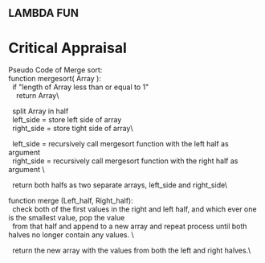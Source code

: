 ## LAMBDA FUN

# Critical Appraisal
Pseudo Code of Merge sort:\
function mergesort( Array ):\
&nbsp;&nbsp;if "length of Array less than or equal to 1"\
&nbsp;&nbsp;&nbsp;&nbsp;return Array\
    
&nbsp;&nbsp;split Array in half\
&nbsp;&nbsp;left_side = store left side of array\
&nbsp;&nbsp;right_side = store tight side of array\
  
&nbsp;&nbsp;left_side = recursively call mergesort function with the left half as argument \
&nbsp;&nbsp;right_side = recursively call mergesort function with the right half as argument \
  
&nbsp;&nbsp;return both halfs as two separate arrays, left_side and right_side\
  
function merge (Left_half, Right_half):\
&nbsp;&nbsp;check both of the first values in the right and left half, and which ever one is the smallest value, pop the value \
&nbsp;&nbsp;from that half and append to a new array and repeat process until both halves no longer contain any values. \

&nbsp;&nbsp;return the new array with the values from both the left and right halves.\
  
  
